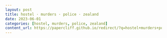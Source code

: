 ```yaml
---
layout: post
title: hostel · murders · police · zealand
date: 2023-06-01
categories: [hostel, murders, police, zealand]
content_url: https://papercliff.github.io/redirect/?q=hostel+murders+police+zealand&tbs=cdr:1,cd_min:5/31/2023,cd_max:6/2/2023
---
```

